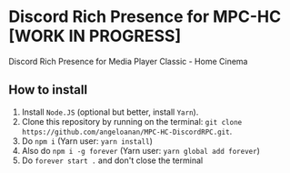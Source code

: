 # Discord Rich Presence for MPC-HC [WORK IN PROGRESS]
Discord Rich Presence for Media Player Classic - Home Cinema

## How to install

1. Install `Node.JS` (optional but better, install `Yarn`).
2. Clone this repository by running on the terminal: `git clone https://github.com/angeloanan/MPC-HC-DiscordRPC.git`.
3. Do `npm i` (Yarn user: `yarn install`)
4. Also do `npm i -g forever` (Yarn user: `yarn global add forever`)
4. Do `forever start .` and don't close the terminal